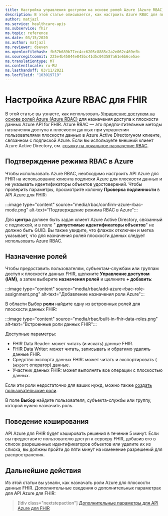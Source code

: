 ```yaml
---
title: Настройка управления доступом на основе ролей Azure (Azure RBAC) для Azure API для FHIR
description: В этой статье описывается, как настроить Azure RBAC для плоскости данных Azure API for FHIR.
author: matjazl
ms.service: healthcare-apis
ms.subservice: fhir
ms.topic: reference
ms.date: 03/15/2020
ms.author: matjazl
ms.reviewer: dseven
ms.openlocfilehash: fb57b689b77ec4cc6205c8885c2a2e062c469efb
ms.sourcegitcommit: 225e4b45844e845bc41d5c043587a61e6b6ce5ae
ms.translationtype: MT
ms.contentlocale: ru-RU
ms.lasthandoff: 03/11/2021
ms.locfileid: "103019719"
---
```

# <a name="configure-azure-rbac-for-fhir"></a>Настройка Azure RBAC для FHIR 

В этой статье вы узнаете, как использовать [Управление доступом на основе ролей Azure (Azure RBAC)](../../role-based-access-control/index.yml) для назначения доступа к плоскости данных Azure API for FHIR. Azure RBAC — это предпочтительные методы назначения доступа к плоскости данных при управлении пользователями плоскости данных в Azure Active Directoryном клиенте, связанном с подпиской Azure. Если вы используете внешний клиент Azure Active Directory, см. [ссылку на локальное назначение RBAC](configure-local-rbac.md).

## <a name="confirm-azure-rbac-mode"></a>Подтверждение режима RBAC в Azure

Чтобы использовать Azure RBAC, необходимо настроить API Azure для FHIR на использование клиента подписки Azure для плоскости данных и не указывать идентификаторы объектов удостоверений. Чтобы проверить параметры, просмотрите колонку **Проверка подлинности** в API Azure для FHIR:

:::image type="content" source="media/rbac/confirm-azure-rbac-mode.png" alt-text="Подтверждение режима RBAC в Azure":::

Для **центра** должен быть задан клиент Azure Active Directory, связанный с подпиской, и в поле " **допустимые идентификаторы объектов**" не должно быть GUID. Вы также увидите, что флажок отключен и метка указывает, что для назначения ролей плоскости данных следует использовать Azure RBAC.

## <a name="assign-roles"></a>Назначение ролей

Чтобы предоставить пользователям, субъектам-службам или группам доступ к плоскости данных FHIR, щелкните **Управление доступом (IAM)**, а затем выберите **назначения ролей** и щелкните **+ добавить**:

:::image type="content" source="media/rbac/add-azure-rbac-role-assignment.png" alt-text="Добавление назначения роли Azure":::

В области Выбор **роли** найдите одну из встроенных ролей для плоскости данных FHIR:

:::image type="content" source="media/rbac/built-in-fhir-data-roles.png" alt-text="Встроенные роли данных FHIR":::

Доступные параметры:

* FHIR Data Reader: может читать (и искать) данные FHIR.
* FHIR Data Writer: может читать, записывать и обратимо удалять данные FHIR.
* Средство экспорта данных FHIR: может читать и экспортировать ( `$export` оператор) данные.
* Участник данных FHIR: может выполнять все операции с плоскостью данных.

Если эти роли недостаточно для ваших нужд, можно также [создать пользовательские роли](../../role-based-access-control/tutorial-custom-role-powershell.md).

В поле **Выбор** найдите пользователя, субъекта-службы или группу, которой нужно назначить роль.

## <a name="caching-behavior"></a>Поведение кэширования

API Azure для FHIR будет кэшировать решения в течение 5 минут. Если вы предоставите пользователю доступ к серверу FHIR, добавив его в список разрешенных идентификаторов объектов или удалите их из списка, вы должны пройти до пяти минут на изменение разрешений для распространения.

## <a name="next-steps"></a>Дальнейшие действия

Из этой статьи вы узнали, как назначать роли Azure для плоскости данных FHIR. Дополнительные сведения о дополнительных параметрах для API Azure для FHIR:
 
>[!div class="nextstepaction"]
>[Дополнительные параметры для API Azure для FHIR](azure-api-for-fhir-additional-settings.md)